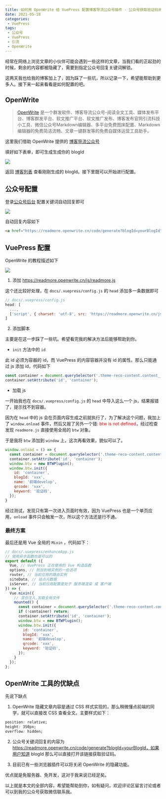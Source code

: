 ```yaml
---
title: 如何用 OpenWrite 给 VuePress 配置博客导流公众号插件 - 公众号获取验证码阅读全文
date: 2021-05-18
categories:
 - VuePress
tags:
 - 公众号
 - VuePress
 - 引流
 - OpenWrite
---
```


经常在网络上浏览文章的小伙伴可能会遇到一些这样的文章，当我们看的正起劲的时候，剩余的内容都被隐藏了，需要到指定公众号回复关键词解锁。

这两天我也给我的博客加上了，因为踩了一些坑，所以记录一下，希望能帮助到更多人。接下来一起来看看是如何配置的吧。

<!-- more -->

## OpenWrite

> [OpenWrite](https://openwrite.cn/) 是一个群发软件、博客导流公众号-阅读全文工具、媒体发布平台、博客群发平台、软文推广平台、软文推广发布、博客发布官网引流科技小工具、微信公众号Markdown编辑器、多平台免费图床配置、Markdown 编辑器的免费简洁流畅、文章一键群发等的免费自媒体运营工具助手。

这里我们借助 OpenWrite 提供的 [博客导流公众号](https://readmore.openwrite.cn/user/blog2weixin/add)

填好如下表单，即可生成生成你的 blogId

![](https://feiben-1253434158.cos.ap-guangzhou.myqcloud.com/PicGo/form.png)

返回 [博客列表](https://readmore.openwrite.cn/user/blog2weixin/list) 查看刚刚生成的 blogId。接下里既可以开始进行配置。

## 公众号配置

登录[公众号后台](https://mp.weixin.qq.com/) 配置关键词自动回复即可

![](https://feiben-1253434158.cos.ap-guangzhou.myqcloud.com/PicGo/mp.weixin.qq.com_advanced_autoreply_action=smartreply&t=ivr_keywords&token=288086371&lang=zh_CN.png)

自动回复内容如下

```html
<a href="https://readmore.openwrite.cn/code/generate?blogId=yourBlogId">点击该链接，获取博客解锁验证码</a>
```


## VuePress 配置

OpenWrite 的教程描述如下

![](https://feiben-1253434158.cos.ap-guangzhou.myqcloud.com/PicGo/openwrite.png)

1. 添加 https://readmore.openwrite.cn/js/readmore.js

这个还比较好处理，在 `docs/.vuepress/config.js` 的 `head` 添加多一条数据即可

```js
// docs/.vuepress/config.js
head: [
  ...,
  ['script', { charset: 'utf-8', src: 'https://readmore.openwrite.cn/js/readmore.js' }]
]
```

2. 添加脚本

主要是在这一步踩了一些坑。希望看完我的解决方法后能够帮助到你。


- `init` 方法中的 `id`

此 id 必须为容器的 id，而 VuePress 的内容容器并没有 id 的属性。那么只能通过 js 添加 id，代码如下

```js
const container = document.querySelector('.theme-reco-content.content__default');
container.setAttribute('id', 'container');
```

- 加载 js

一开始我也在 `docs/.vuepress/config.js` 的 `head` 中导入这么一个 js，结果报错了，提示找不到容器。

因为在 `head` 中的 js 会在页面内容生成之前就执行了，为了解决这个问题，我加上了 `window.onload` 事件，然后又报了另外一个错: <span style="color:red">btw is not defined</span>，经过检查发现 `readmore.js` 直接使用全局的 `btw` 对象。

于是我将 `btw` 添加到 `window` 上，这次再看效果，貌似可以了。

```js
window.onload = () => {
  const container = document.querySelector('.theme-reco-content.content__default');
  container.setAttribute('id', 'container');
  window.btw = new BTWPlugin();
  window.btw.init({
    id: 'container',
    blogId: 'xxx',
    name: '前端develop',
    qrcode: 'xxx',
    keyword: '验证码',
  });
}
```

经过测试，发现只有第一次进入页面时有效，因为 VuePress 也是一个单页应用，`onload` 事件只会触发一次，所以这个方法还是行不通。

### 最终方案

最后还是用 Vue 全局的 `Mixin` ，代码如下：

```js
// docs/.vuepress/enhanceApp.js
// 使用异步函数也是可以的
export default ({
  Vue, // VuePress 正在使用的 Vue 构造函数
  options, // 附加到根实例的一些选项
  router, // 当前应用的路由实例
  siteData, // 站点元数据
  isServer, // 当前应用配置是处于 服务端渲染 或 客户端
}) => {
  Vue.mixin({
    // 混合注入,加载全局文件
    mounted() {
      const container = document.querySelector('.theme-reco-content.content__default');
      if (!container) return;
      container.setAttribute('id', 'container');
      window.btw = new BTWPlugin();
      window.btw.init({
        id: 'container',
        blogId: 'xxx',
        name: '前端develop',
        qrcode: 'xxx',
        keyword: '验证码',
      });
    }
  });
};
```

## OpenWrite 工具的优缺点

先说下缺点

1. OpenWrite 隐藏文章内容是通过 CSS 样式实现的，那么稍微懂点前端的同学，就可以直接改 CSS 查看全文。主要样式如下：

```css
position: relative;
height: 350px;
overflow: hidden;
```

2. 公众号关键词回复的内容为 https://readmore.openwrite.cn/code/generate?blogId=yourBlogId，如果用户知道 blogId 那么可以直接打开该链接获取验证码。

3. 目前已有一些浏览器插件可以将关闭 OpenWrite 的隐藏功能。

优点就是免服务器、免开发，这对于我来说已经足矣。


以上就是本文的全部内容，希望能帮助到你，如有疑问，欢迎评论区留言讨论或者可以到我的公众号获取微信联系我。

